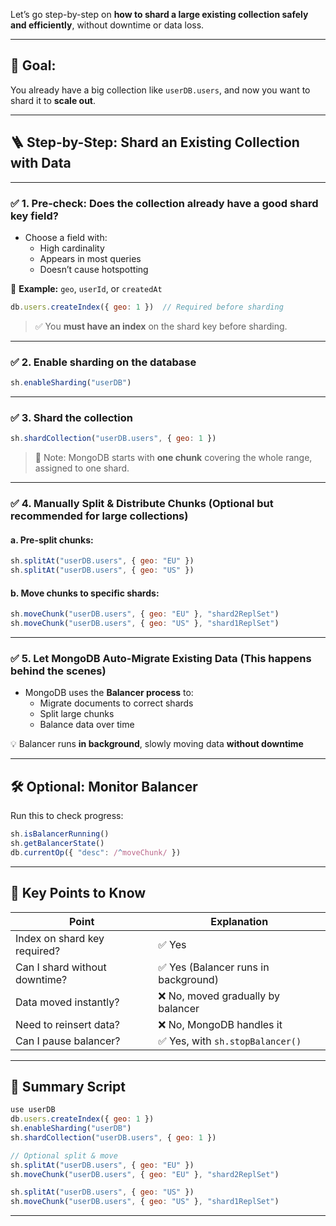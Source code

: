 

Let’s go step-by-step on **how to shard a large existing collection safely and efficiently**, without downtime or data loss.

---

## 🎯 Goal:
You already have a big collection like `userDB.users`, and now you want to shard it to **scale out**.

---

## 🪜 Step-by-Step: Shard an Existing Collection with Data

---

### ✅ 1. **Pre-check: Does the collection already have a good shard key field?**

- Choose a field with:
  - High cardinality
  - Appears in most queries
  - Doesn’t cause hotspotting

📌 **Example:** `geo`, `userId`, or `createdAt`

```js
db.users.createIndex({ geo: 1 })  // Required before sharding
```

> ✅ You **must have an index** on the shard key before sharding.

---

### ✅ 2. Enable sharding on the database
```js
sh.enableSharding("userDB")
```

---

### ✅ 3. Shard the collection
```js
sh.shardCollection("userDB.users", { geo: 1 })
```

> 📌 Note: MongoDB starts with **one chunk** covering the whole range, assigned to one shard.

---

### ✅ 4. Manually Split & Distribute Chunks (Optional but recommended for large collections)

#### a. Pre-split chunks:
```js
sh.splitAt("userDB.users", { geo: "EU" })
sh.splitAt("userDB.users", { geo: "US" })
```

#### b. Move chunks to specific shards:
```js
sh.moveChunk("userDB.users", { geo: "EU" }, "shard2ReplSet")
sh.moveChunk("userDB.users", { geo: "US" }, "shard1ReplSet")
```

---

### ✅ 5. Let MongoDB Auto-Migrate Existing Data (This happens behind the scenes)

- MongoDB uses the **Balancer process** to:
  - Migrate documents to correct shards
  - Split large chunks
  - Balance data over time

💡 Balancer runs **in background**, slowly moving data **without downtime**

---

## 🛠 Optional: Monitor Balancer

Run this to check progress:
```js
sh.isBalancerRunning()
sh.getBalancerState()
db.currentOp({ "desc": /^moveChunk/ })
```

---

## 🧠 Key Points to Know

| Point                        | Explanation |
|------------------------------|-------------|
| Index on shard key required? | ✅ Yes |
| Can I shard without downtime? | ✅ Yes (Balancer runs in background) |
| Data moved instantly?         | ❌ No, moved gradually by balancer |
| Need to reinsert data?        | ❌ No, MongoDB handles it |
| Can I pause balancer?         | ✅ Yes, with `sh.stopBalancer()` |

---

## 🧪 Summary Script

```js
use userDB
db.users.createIndex({ geo: 1 })
sh.enableSharding("userDB")
sh.shardCollection("userDB.users", { geo: 1 })

// Optional split & move
sh.splitAt("userDB.users", { geo: "EU" })
sh.moveChunk("userDB.users", { geo: "EU" }, "shard2ReplSet")

sh.splitAt("userDB.users", { geo: "US" })
sh.moveChunk("userDB.users", { geo: "US" }, "shard1ReplSet")
```

---

